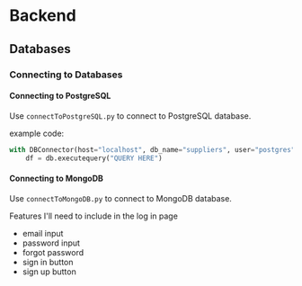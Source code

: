 # Backend

## Databases

### Connecting to Databases

#### Connecting to PostgreSQL

Use `connectToPostgreSQL.py` to connect to PostgreSQL database.

example code:
```python
with DBConnector(host="localhost", db_name="suppliers", user="postgres", password="Abcd1234", port=1234) as db:
    df = db.executequery("QUERY HERE")
```

#### Connecting to MongoDB

Use `connectToMongoDB.py` to connect to MongoDB database.


Features I'll need to include in the log in page 
- email input
- password input 
- forgot password
- sign in button 
- sign up button
  

  